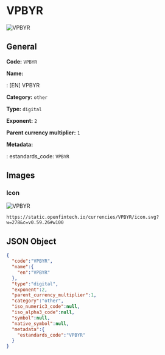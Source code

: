 
# VPBYR 
![VPBYR](https://static.openfintech.io/currencies/VPBYR/icon.svg?w=278&c=v0.59.26#w100)  

## General 
 
**Code:** `VPBYR` 
 
**Name:** 
 
:	[EN] VPBYR 
 
**Category:** `other` 
 
**Type:** `digital` 
 
**Exponent:** `2` 
 
**Parent currency multiplier:** `1` 
 
**Metadata:** 
 
:	estandards_code: `VPBYR` 
 

## Images 

### Icon 
 
![VPBYR](https://static.openfintech.io/currencies/VPBYR/icon.svg?w=278&c=v0.59.26#w100)  

```
https://static.openfintech.io/currencies/VPBYR/icon.svg?w=278&c=v0.59.26#w100
```  

## JSON Object 

```json
{
  "code":"VPBYR",
  "name":{
    "en":"VPBYR"
  },
  "type":"digital",
  "exponent":2,
  "parent_currency_multiplier":1,
  "category":"other",
  "iso_numeric3_code":null,
  "iso_alpha3_code":null,
  "symbol":null,
  "native_symbol":null,
  "metadata":{
    "estandards_code":"VPBYR"
  }
}
```  
